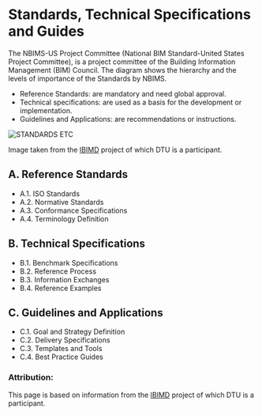 # Standards, Technical Specifications and Guides

The NBIMS-US Project Committee (National BIM Standard-United States Project Committee), is a project committee of the Building Information Management (BIM) Council.​
The diagram shows the hierarchy and the levels of importance of the Standards by NBIMS.​

* ​Reference Standards: are mandatory and need global approval.​
* Technical specifications: are used as a basis for the development or implementation.​
* Guidelines and Applications: are recommendations or instructions.

![STANDARDS ETC](https://github.com/timmcginley/41934/assets/1415855/d5e7e34f-eef3-4e76-8cad-70eaaa5d5e9b)

Image taken from the [IBIMD](https://www.ct.upt.ro/IBIMD/) project of which DTU is a participant.

## A. Reference Standards​
* A.1. ISO Standards​
* A.2. Normative Standards​
* A.3. Conformance Specifications ​
* A.4. Terminology Definition​

## B. Technical Specifications​
* B.1. Benchmark Specifications​
* B.2. Reference Process ​
* B.3. Information Exchanges​
* B.4. Reference Examples​

## C. Guidelines and Applications​
* C.1. Goal and Strategy Definition​
* C.2. Delivery Specifications​
* C.3. Templates and Tools​
* C.4. Best Practice Guides

### Attribution:
This page is based on information from the [IBIMD](https://www.ct.upt.ro/IBIMD/) project of which DTU is a participant.
